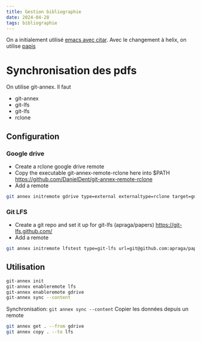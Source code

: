 ```yaml
---
title: Gestion bibliographie
date: 2024-04-28
tags: bibliographie
---
```


On a initialement utilisé [emacs avec citar](202404282230-Bibliographieavecemacs.md). 
Avec le changement à helix, on utilise [papis](202404282236-Bibliographieavecpapis.md)

# Synchronisation des pdfs

On utilise git-annex. Il faut

-   git-annex
-   git-lfs
-   git-lfs
-   rclone

## Configuration

### Google drive

-   Create a rclone google drive remote
-   Copy the executable git-annex-remote-rclone here into \$PATH
<https://github.com/DanielDent/git-annex-remote-rclone>
-   Add a remote
```sh
git annex initremote gdrive type=external externaltype=rclone target=gdrive encryption=shared
```

### Git LFS

-   Create a git repo and set it up for git-lfs (apraga/papers) <https://git-lfs.github.com/>
-   Add a remote
```sh
git annex initremote lfstest type=git-lfs url=git@github.com:apraga/papers.git encryption=none
```
## Utilisation

```sh
git-annex init
git-annex enableremote lfs
git-annex enableremote gdrive
git-annex sync --content
```

Synchronisation: `git annex sync --content`
Copier les données depuis un remote
```sh
git annex get . --from gdrive
git annex copy . --to lfs
```


